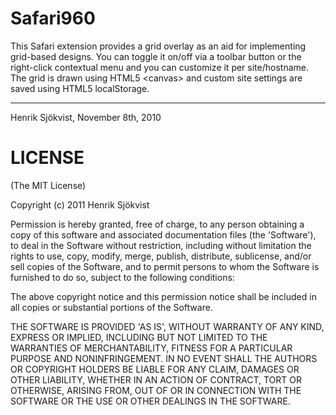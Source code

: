Safari960
=========

This Safari extension provides a grid overlay as an aid for implementing grid-based designs. You can toggle it on/off via a toolbar button or the right-click contextual menu and you can customize it per site/hostname. The grid is drawn using HTML5 &lt;canvas&gt; and custom site settings are saved using HTML5 localStorage.


----
Henrik Sjökvist, November 8th, 2010


LICENSE
=======

(The MIT License)

Copyright (c) 2011 Henrik Sjökvist

Permission is hereby granted, free of charge, to any person obtaining
a copy of this software and associated documentation files (the
'Software'), to deal in the Software without restriction, including
without limitation the rights to use, copy, modify, merge, publish,
distribute, sublicense, and/or sell copies of the Software, and to
permit persons to whom the Software is furnished to do so, subject to
the following conditions:

The above copyright notice and this permission notice shall be
included in all copies or substantial portions of the Software.

THE SOFTWARE IS PROVIDED 'AS IS', WITHOUT WARRANTY OF ANY KIND,
EXPRESS OR IMPLIED, INCLUDING BUT NOT LIMITED TO THE WARRANTIES OF
MERCHANTABILITY, FITNESS FOR A PARTICULAR PURPOSE AND NONINFRINGEMENT.
IN NO EVENT SHALL THE AUTHORS OR COPYRIGHT HOLDERS BE LIABLE FOR ANY
CLAIM, DAMAGES OR OTHER LIABILITY, WHETHER IN AN ACTION OF CONTRACT,
TORT OR OTHERWISE, ARISING FROM, OUT OF OR IN CONNECTION WITH THE
SOFTWARE OR THE USE OR OTHER DEALINGS IN THE SOFTWARE.
